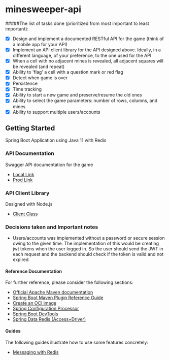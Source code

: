 # minesweeper-api

#####The list of tasks done (prioritized from most important to least important):

- [x]  Design and implement  a documented RESTful API for the game (think of a mobile app for your API)
- [x]  Implement an API client library for the API designed above. Ideally, in a different language, of your preference, to the one used for the API
- [x]  When a cell with no adjacent mines is revealed, all adjacent squares will be revealed (and repeat)
- [x]  Ability to 'flag' a cell with a question mark or red flag
- [x]  Detect when game is over
- [x]  Persistence
- [x]  Time tracking
- [x]  Ability to start a new game and preserve/resume the old ones
- [x]  Ability to select the game parameters: number of rows, columns, and mines
- [x]  Ability to support multiple users/accounts

## Getting Started

Spring Boot Application using Java 11 with Redis

### API Documentation
Swagger API documentation for the game

* [Local Link](http://localhost:8080/swagger-ui.html#/)
* [Prod Link ](https://rouyet-minesweeper-api.herokuapp.com/swagger-ui.html#/)

### API Client Library
Designed with Node.js 
* [Client Class](https://github.com/crouyet/minesweeper-api/blob/master/api-client-lib/index.js)

### Decisions taken and Important notes
* Users/accounts was implemented without a password or secure session owing to the given time. The implementation of this would be creating jwt tokens when the user logged in. So the user should send the JWT in each request and the backend should check if the token is valid and not expired


#### Reference Documentation
For further reference, please consider the following sections:

* [Official Apache Maven documentation](https://maven.apache.org/guides/index.html)
* [Spring Boot Maven Plugin Reference Guide](https://docs.spring.io/spring-boot/docs/2.3.4.RELEASE/maven-plugin/reference/html/)
* [Create an OCI image](https://docs.spring.io/spring-boot/docs/2.3.4.RELEASE/maven-plugin/reference/html/#build-image)
* [Spring Configuration Processor](https://docs.spring.io/spring-boot/docs/2.3.4.RELEASE/reference/htmlsingle/#configuration-metadata-annotation-processor)
* [Spring Boot DevTools](https://docs.spring.io/spring-boot/docs/2.3.4.RELEASE/reference/htmlsingle/#using-boot-devtools)
* [Spring Data Redis (Access+Driver)](https://docs.spring.io/spring-boot/docs/2.3.4.RELEASE/reference/htmlsingle/#boot-features-redis)

#### Guides
The following guides illustrate how to use some features concretely:

* [Messaging with Redis](https://spring.io/guides/gs/messaging-redis/)

